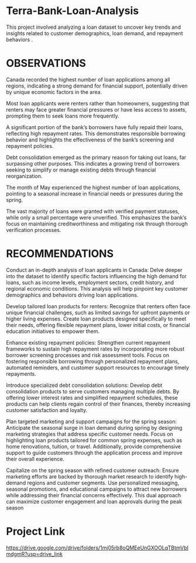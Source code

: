 # Terra-Bank-Loan-Analysis
This project involved analyzing a loan dataset to uncover key trends and insights related to customer demographics, loan demand, and repayment behaviors .
# OBSERVATIONS

Canada recorded the highest number of loan applications among all regions, indicating a strong demand for financial support, potentially driven by unique economic factors in the area.

Most loan applicants were renters rather than homeowners, suggesting that renters may face greater financial pressures or have less access to assets, prompting them to seek loans more frequently.

A significant portion of the bank’s borrowers have fully repaid their loans, reflecting high repayment rates. This demonstrates responsible borrowing behavior and highlights the effectiveness of the bank’s screening and repayment policies.

Debt consolidation emerged as the primary reason for taking out loans, far surpassing other purposes. This indicates a growing trend of borrowers seeking to simplify or manage existing debts through financial reorganization.

The month of May experienced the highest number of loan applications, pointing to a seasonal increase in financial needs or pressures during the spring.

The vast majority of loans were granted with verified payment statuses, while only a small percentage were unverified. This emphasizes the bank’s focus on maintaining creditworthiness and mitigating risk through thorough verification processes.

 
 

# RECOMMENDATIONS

Conduct an in-depth analysis of loan applicants in Canada:
Delve deeper into the dataset to identify specific factors influencing the high demand for loans, such as income levels, employment sectors, credit history, and regional economic conditions. This analysis will help pinpoint key customer demographics and behaviors driving loan applications.

Develop tailored loan products for renters:
Recognize that renters often face unique financial challenges, such as limited savings for upfront payments or higher living expenses. Create loan products designed specifically to meet their needs, offering flexible repayment plans, lower initial costs, or financial education initiatives to empower them.

Enhance existing repayment policies:
Strengthen current repayment frameworks to sustain high repayment rates by incorporating more robust borrower screening processes and risk assessment tools. Focus on fostering responsible borrowing through personalized repayment plans, automated reminders, and customer support resources to encourage timely repayments.

Introduce specialized debt consolidation solutions:
Develop debt consolidation products to serve customers managing multiple debts. By offering lower interest rates and simplified repayment schedules, these products can help clients regain control of their finances, thereby increasing customer satisfaction and loyalty.

Plan targeted marketing and support campaigns for the spring season:
Anticipate the seasonal surge in loan demand during spring by designing marketing strategies that address specific customer needs. Focus on highlighting loan products tailored for common spring expenses, such as home renovations, tuition, or travel. Additionally, provide comprehensive support to guide customers through the application process and improve their overall experience.

Capitalize on the spring season with refined customer outreach:
Ensure marketing efforts are backed by thorough market research to identify high-demand regions and customer segments. Use personalized messaging, seasonal promotions, and educational campaigns to attract new borrowers while addressing their financial concerns effectively. This dual approach can maximize customer engagement and loan approvals during the peak season
# Project Link
https://drive.google.com/drive/folders/1mj05rb8oQMEeUnGXOOLqTBtmVbImdgmR?usp=drive_link
